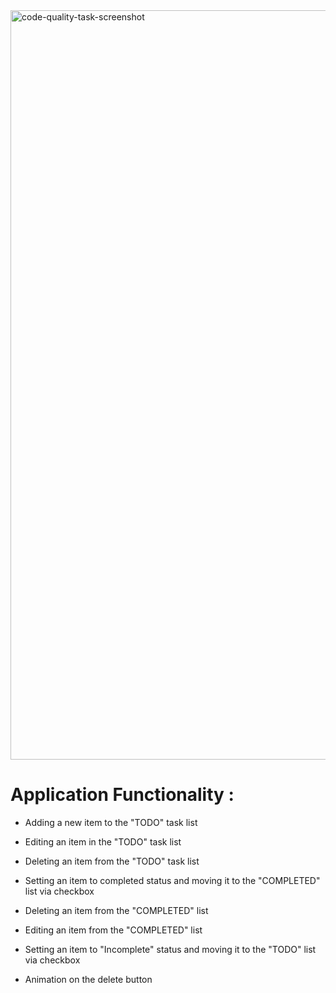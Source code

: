 <img width="1199" alt="code-quality-task-screenshot" src="https://user-images.githubusercontent.com/8201843/113413843-4080fb80-93c4-11eb-9f20-15e4b4c1e430.png">

# Application Functionality :

  - Adding a new item to the "TODO" task list
  - Editing an item in the "TODO" task list
  - Deleting an item from the "TODO" task list
  - Setting an item to completed status and moving it to the "COMPLETED" list via checkbox

  - Deleting an item from the "COMPLETED" list
  - Editing an item from the "COMPLETED" list
  - Setting an item to "Incomplete" status and moving it to the "TODO" list via checkbox
  - Animation on the delete button